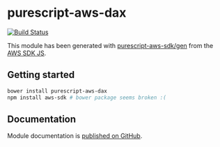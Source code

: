 # purescript-aws-dax

[![Build Status](https://app.wercker.com/status/5909b9e96d1080804b17a28f72f87b6b/s/master)](https://app.wercker.com/project/byKey/5909b9e96d1080804b17a28f72f87b6b)

This module has been generated with [purescript-aws-sdk/gen](https://github.com/purescript-aws-sdk/gen) from the [AWS SDK JS](https://github.com/aws/aws-sdk-js).

## Getting started

```sh
bower install purescript-aws-dax
npm install aws-sdk # bower package seems broken :(
```

## Documentation

Module documentation is [published on GitHub](https://github.com/purescript-aws-sdk/purescript-aws-dax/tree/master/docs).
